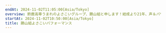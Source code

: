 ```yaml
---
endAt: 2024-11-02T11:05:00[Asia/Tokyo]
overview: 鈴鹿高専うまれのよさこいグループ、勝山組と申します！結成より21年、声＆パワー＆汗＆臭いで積み重ねた「よさこい」をご覧あれ！
startAt: 2024-11-02T10:50:00[Asia/Tokyo]
title: 勝山組よさこいパフォーマンス
---
```


